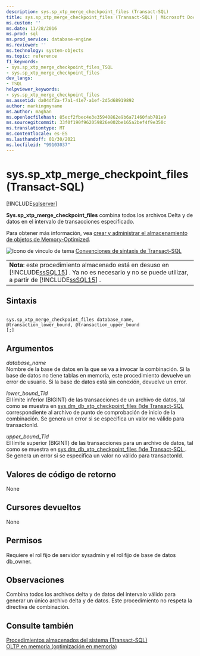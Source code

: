 ```yaml
---
description: sys.sp_xtp_merge_checkpoint_files (Transact-SQL)
title: sys.sp_xtp_merge_checkpoint_files (Transact-SQL) | Microsoft Docs
ms.custom: ''
ms.date: 11/28/2016
ms.prod: sql
ms.prod_service: database-engine
ms.reviewer: ''
ms.technology: system-objects
ms.topic: reference
f1_keywords:
- sys.sp_xtp_merge_checkpoint_files_TSQL
- sys.sp_xtp_merge_checkpoint_files
dev_langs:
- TSQL
helpviewer_keywords:
- sys.sp_xtp_merge_checkpoint_files
ms.assetid: da04df2a-f7a1-41e7-a1ef-2d5d68919892
author: markingmyname
ms.author: maghan
ms.openlocfilehash: 85ecf2fbec4e3e35940862e9b6a71460fab781e9
ms.sourcegitcommit: 33f0f190f962059826e002be165a2bef4f9e350c
ms.translationtype: MT
ms.contentlocale: es-ES
ms.lasthandoff: 01/30/2021
ms.locfileid: "99103037"
---
```

# <a name="syssp_xtp_merge_checkpoint_files-transact-sql"></a>sys.sp_xtp_merge_checkpoint_files (Transact-SQL)
[!INCLUDE[sqlserver](../../includes/applies-to-version/sqlserver.md)]

  **Sys.sp_xtp_merge_checkpoint_files** combina todos los archivos Delta y de datos en el intervalo de transacciones especificado.  
  
 Para obtener más información, vea [crear y administrar el almacenamiento de objetos de Memory-Optimized](../../relational-databases/in-memory-oltp/creating-and-managing-storage-for-memory-optimized-objects.md).  
  
 ![Icono de vínculo de tema](../../database-engine/configure-windows/media/topic-link.gif "Icono de vínculo de tema") [Convenciones de sintaxis de Transact-SQL](../../t-sql/language-elements/transact-sql-syntax-conventions-transact-sql.md)  
  
||  
|-|  
|**Nota**: este procedimiento almacenado está en desuso en [!INCLUDE[ssSQL15](../../includes/sssql16-md.md)] . Ya no es necesario y no se puede utilizar, a partir de [!INCLUDE[ssSQL15](../../includes/sssql16-md.md)] .|  
  
## <a name="syntax"></a>Sintaxis  
  
```  
  
sys.sp_xtp_merge_checkpoint_files database_name, @transaction_lower_bound, @transaction_upper_bound  
[;]  
```  
  
## <a name="arguments"></a>Argumentos  
 *database_name*  
 Nombre de la base de datos en la que se va a invocar la combinación. Si la base de datos no tiene tablas en memoria, este procedimiento devuelve un error de usuario. Si la base de datos está sin conexión, devuelve un error.  
  
 *lower_bound_Tid*  
 El límite inferior (BIGINT) de las transacciones de un archivo de datos, tal como se muestra en [sys.dm_db_xtp_checkpoint_files &#40;&#41;de Transact-SQL ](../../relational-databases/system-dynamic-management-views/sys-dm-db-xtp-checkpoint-files-transact-sql.md) correspondiente al archivo de punto de comprobación de inicio de la combinación. Se genera un error si se especifica un valor no válido para transactonId.  
  
 *upper_bound_Tid*  
 El límite superior (BIGINT) de las transacciones para un archivo de datos, tal como se muestra en [sys.dm_db_xtp_checkpoint_files &#40;&#41;de Transact-SQL ](../../relational-databases/system-dynamic-management-views/sys-dm-db-xtp-checkpoint-files-transact-sql.md). Se genera un error si se especifica un valor no válido para transactonId.  
  
## <a name="return-code-values"></a>Valores de código de retorno  
 None  
  
## <a name="cursors-returned"></a>Cursores devueltos  
 None  
  
## <a name="permissions"></a>Permisos  
 Requiere el rol fijo de servidor sysadmin y el rol fijo de base de datos db_owner.  
  
## <a name="remarks"></a>Observaciones  
 Combina todos los archivos delta y de datos del intervalo válido para generar un único archivo delta y de datos. Este procedimiento no respeta la directiva de combinación.  
  
## <a name="see-also"></a>Consulte también  
 [Procedimientos almacenados del sistema &#40;Transact-SQL&#41;](../../relational-databases/system-stored-procedures/system-stored-procedures-transact-sql.md)   
 [OLTP en memoria &#40;optimización en memoria&#41;](../../relational-databases/in-memory-oltp/in-memory-oltp-in-memory-optimization.md)  
  
  
